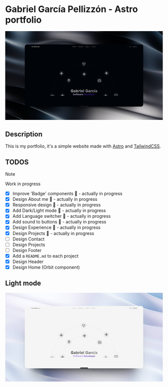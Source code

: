 # Gabriel García Pellizzón - Astro portfolio

![](./readme/Preview.png)

## Description
This is my portfolio, it's a simple website made with [Astro](https://astro.build/) and [TailwindCSS](https://tailwindcss.com/).


## TODOS

> [!NOTE]  
> Work in progress

- [x] Improve 'Badge' components :construction: - actually in progress
- [x] Design About me :construction: - actually in progress
- [x] Responsive design :construction: - actually in progress
- [x] Add Dark/Light mode :construction: - actually in progress
- [x] Add Language switcher :construction: - actually in progress
- [x] Add sound to buttons :construction: - actually in progress
- [x] Design Experience :construction: - actually in progress
- [x] Design Projects :construction: - actually in progress
- [ ] Design Contact 
- [ ] Design Projects
- [ ] Design Footer
- [x] Add a `README.md` to each project
- [x] Design Header
- [x] Design Home (Orbit component)

## Light mode
![](./readme/preview_white.png)